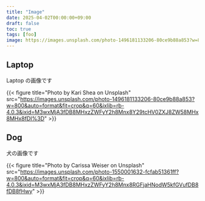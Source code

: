```yaml
---
title: "Image"
date: 2025-04-02T00:00:00+09:00
draft: false
toc: true
tags: [foo]
image: https://images.unsplash.com/photo-1496181133206-80ce9b88a853?w=800&auto=format&fit=crop&q=60&ixlib=rb-4.0.3&ixid=M3wxMjA3fDB8MHxzZWFyY2h8Mnx8Y29tcHV0ZXJ8ZW58MHx8MHx8fDI%3D
---
```


## Laptop

Laptop の画像です

{{< figure title="Photo by Kari Shea on Unsplash" src="https://images.unsplash.com/photo-1496181133206-80ce9b88a853?w=800&auto=format&fit=crop&q=60&ixlib=rb-4.0.3&ixid=M3wxMjA3fDB8MHxzZWFyY2h8Mnx8Y29tcHV0ZXJ8ZW58MHx8MHx8fDI%3D" >}}


## Dog

犬の画像です

{{< figure title="Photo by Carissa Weiser on Unsplash" src="https://images.unsplash.com/photo-1550001632-fcfab51361ff?w=800&auto=format&fit=crop&q=60&ixlib=rb-4.0.3&ixid=M3wxMjA3fDB8MHxzZWFyY2h8Mnx8RGFjaHNodW5kfGVufDB8fDB8fHwy" >}}
